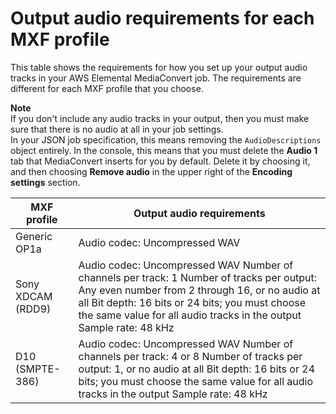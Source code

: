 # Output audio requirements for each MXF profile<a name="output-audio-requirements-for-each-mxf-profile"></a>

This table shows the requirements for how you set up your output audio tracks in your AWS Elemental MediaConvert job\. The requirements are different for each MXF profile that you choose\.

**Note**  
If you don't include any audio tracks in your output, then you must make sure that there is no audio at all in your job settings\.   
In your JSON job specification, this means removing the `AudioDescriptions` object entirely\.
In the console, this means that you must delete the **Audio 1** tab that MediaConvert inserts for you by default\. Delete it by choosing it, and then choosing **Remove audio** in the upper right of the **Encoding settings** section\.


| MXF profile | Output audio requirements | 
| --- | --- | 
|  Generic OP1a  |  Audio codec: Uncompressed WAV  | 
| Sony XDCAM \(RDD9\) |  Audio codec: Uncompressed WAV Number of channels per track: 1 Number of tracks per output: Any even number from 2 through 16, or no audio at all Bit depth: 16 bits or 24 bits; you must choose the same value for all audio tracks in the output Sample rate: 48 kHz  | 
| D10 \(SMPTE\-386\) |  Audio codec: Uncompressed WAV Number of channels per track: 4 or 8 Number of tracks per output: 1, or no audio at all Bit depth: 16 bits or 24 bits; you must choose the same value for all audio tracks in the output Sample rate: 48 kHz  | 